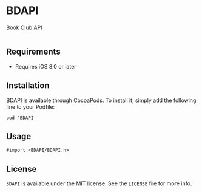 # BDAPI

Book Club API

```

```

## Requirements

* Requires iOS 8.0 or later

## Installation

BDAPI is available through [CocoaPods](https://cocoapods.org/pods/BDAPI). To install it, simply add the following line to your Podfile:

```
pod 'BDAPI'
```

## Usage

```
#import <BDAPI/BDAPI.h>
```

## License

`BDAPI` is available under the MIT license. See the `LICENSE` file for more info.
